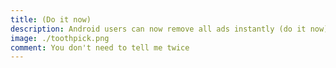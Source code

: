 ```yaml
---
title: (Do it now)
description: Android users can now remove all ads instantly (do it now)
image: ./toothpick.png
comment: You don't need to tell me twice
---
```

